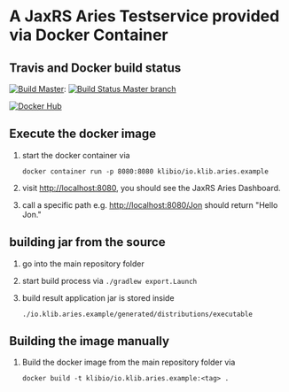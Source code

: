 # A JaxRS Aries Testservice provided via Docker Container

## Travis and Docker build status

[![Build Master](https://img.shields.io/badge/branch-master-brightgreen.svg)](https://github.com/klibio/io.klib.aries.example/tree/master): 
[![Build Status Master branch](https://api.travis-ci.org/klibio/io.klib.aries.example.svg?branch=master)](https://travis-ci.org/klibio/io.klib.aries.example)

[![Docker Hub](https://img.shields.io/badge/Docker%20Hub-io.klib.aries.example-blue)](https://hub.docker.com/r/klibio/io.klib.aries.example/)

## Execute the docker image

1. start the docker container via

    `docker container run -p 8080:8080 klibio/io.klib.aries.example`

2. visit [http://localhost:8080](http://localhost:8080), you should see the JaxRS Aries Dashboard. 

3. call a specific path e.g. [http://localhost:8080/Jon](http://localhost:8080/Jon) should return "Hello Jon."


## building jar from the source

1. go into the main repository folder
2. start build process via `./gradlew export.Launch`
3. build result application jar is stored inside

    `./io.klib.aries.example/generated/distributions/executable`

## Building the image manually

1. Build the docker image from the main repository folder via 

    `docker build -t klibio/io.klib.aries.example:<tag> .`




